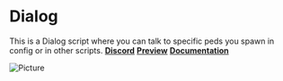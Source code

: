 
# Dialog

This is a Dialog script where you can talk to specific peds you spawn in config or in other scripts.
[**Discord**](https://discord.gg/peYKn8CxHG)
[**Preview**](https://streamable.com/rfjilt)
[**Documentation**](https://st4lth.gitbook.io/st4lth/dialog)

![Picture](https://i.imgur.com/4llTxBH.jpeg)

